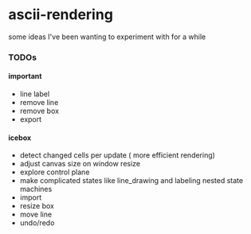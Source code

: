 # ascii-rendering

some ideas I've been wanting to experiment with for a while


### TODOs

#### important
* line label
* remove line
* remove box
* export


#### icebox
* detect changed cells per update ( more efficient rendering)
* adjust canvas size on window resize
* explore control plane
* make complicated states like line_drawing and labeling nested state machines
* import
* resize box
* move line
* undo/redo
